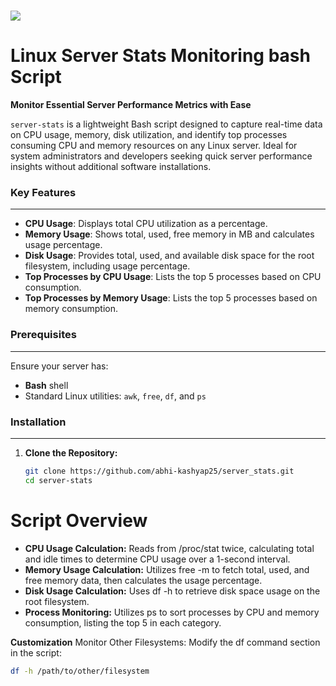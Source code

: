 # <img src="https://img.shields.io/badge/Server-Stats Monitoring Script-blue" /> 
Linux Server Stats Monitoring bash Script
====================================================================================

**Monitor Essential Server Performance Metrics with Ease**

`server-stats` is a lightweight Bash script designed to capture real-time data on CPU usage, memory, disk utilization, and identify top processes consuming CPU and memory resources on any Linux server. Ideal for system administrators and developers seeking quick server performance insights without additional software installations.

### **Key Features**
------------------------

* **CPU Usage**: Displays total CPU utilization as a percentage.
* **Memory Usage**: Shows total, used, free memory in MB and calculates usage percentage.
* **Disk Usage**: Provides total, used, and available disk space for the root filesystem, including usage percentage.
* **Top Processes by CPU Usage**: Lists the top 5 processes based on CPU consumption.
* **Top Processes by Memory Usage**: Lists the top 5 processes based on memory consumption.

### **Prerequisites**
----------------------

Ensure your server has:
* **Bash** shell
* Standard Linux utilities: `awk`, `free`, `df`, and `ps`

### **Installation**
------------------

1. **Clone the Repository:**
   ```bash
   git clone https://github.com/abhi-kashyap25/server_stats.git
   cd server-stats

# Script Overview

* **CPU Usage Calculation:** Reads from /proc/stat twice, calculating total and idle times to determine CPU usage over a 1-second interval.
* **Memory Usage Calculation:** Utilizes free -m to fetch total, used, and free memory data, then calculates the usage percentage.
* **Disk Usage Calculation:** Uses df -h to retrieve disk space usage on the root filesystem.
* **Process Monitoring:** Utilizes ps to sort processes by CPU and memory consumption, listing the top 5 in each category.

**Customization**
Monitor Other Filesystems: Modify the df command section in the script:
```bash
df -h /path/to/other/filesystem
